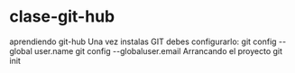 # clase-git-hub
aprendiendo git-hub
Una vez instalas GIT debes configurarlo:
git config --global user.name 
git config --globaluser.email
Arrancando el proyecto
git init

